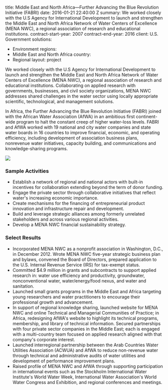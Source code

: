 
title: Middle East and North Africa—Further Advancing the Blue Revolution Initiative
  (FABRI)
date: 2016-01-21 22:40:00 Z
summary: We worked closely with the U.S Agency for International Development to launch
  and strengthen the Middle East and North Africa Network of Water Centers of Excellence
  (MENA NWC), a regional association of research and educational institutions.
contract-start-year: 2007
contract-end-year: 2016
client: U.S. Government
solutions:
- Environment
regions:
- Middle East and North Africa
country:
- Regional
layout: project


We worked closely with the U.S Agency for International Development to launch and strengthen the Middle East and North Africa Network of Water Centers of Excellence (MENA NWC), a regional association of research and educational institutions. Collaborating on applied research with governments, businesses, and civil society organizations, MENA NWC addresses shared challenges in the water sector using locally appropriate scientific, technological, and management solutions.

In Africa, the Further Advancing the Blue Revolution Initiative (FABRI) joined with the African Water Association (AfWA) in an ambitious first continent-wide program to halt the constant creep of higher water-loss levels. FABRI and AfWA worked with 19 national and city water companies and state water boards in 16 countries to improve financial, economic, and operating efficiency, including development of association business plans, nonrevenue water initiatives, capacity building, and communications and knowledge-sharing programs.

![][1]

### Sample Activities

* Establish a network of regional and national actors with built-in incentives for collaboration extending beyond the term of donor funding.
* Engage the private sector through collaborative initiatives that reflect water's increasing economic importance.
* Create mechanisms for the financing of entrepreneurial product innovation and infrastructure repair and development.
* Build and leverage strategic alliances among formerly unrelated stakeholders and across various regional activities.
* Develop a MENA NWC financial sustainability strategy.

### Select Results

* Incorporated MENA NWC as a nonprofit association in Washington, D.C., in December 2012. Wrote MENA NWC five-year strategic business plan and bylaws, convened the Board of Directors, prepared application to the U.S. Internal Revenue Service (IRS) for tax-exempt status.
* Committed $4.9 million in grants and subcontracts to support applied research in: water use efficiency and productivity, groundwater, nonconventional water, water/energy/food nexus, and water and sanitation.
* Launched small grants programs in the Middle East and Africa targeting young researchers and water practitioners to encourage their professional growth and advancement.
* In support of regional knowledge sharing, launched website for MENA NWC and online Technical and Managerial Communities of Practice; in Africa, redesigning AfWA's website to highlight its technical programs, membership, and library of technical information.
Secured partnerships with four private sector companies in the Middle East; each is engaged with a multi-country team focused on applied research aligned with that company's corporate interest.
* Launched interregional partnership between the Arab Countries Water Utilities Association (ACWUA) and AfWA to reduce non-revenue water through technical and administrative audits of water utilities and development of performance improvement plans.
* Raised profile of MENA NWC and AfWA through supporting participation in international events such as the Stockholm International Water Institute's World Water Week, International Water Association's World Water Congress and Exhibition, and regional conferences and meetings.

[1]: https://assetify-dai.com/projects/abriinner.jpg
